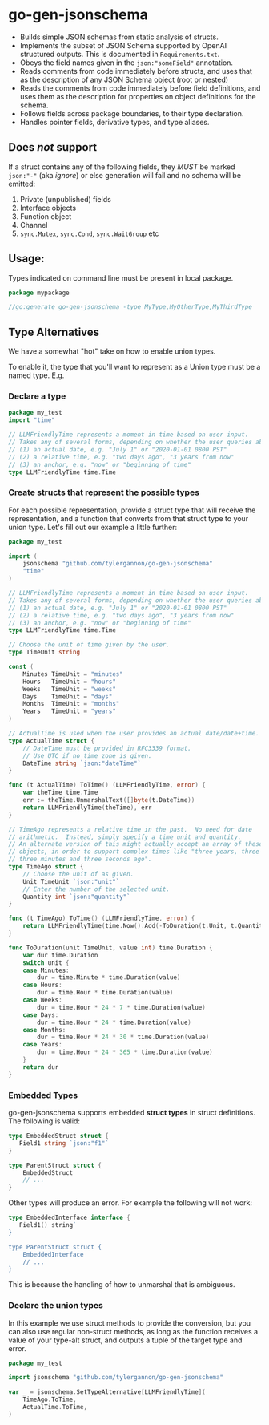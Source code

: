 # go-gen-jsonschema

- Builds simple JSON schemas from static analysis of structs.
- Implements the subset of JSON Schema supported by OpenAI structured outputs.
   This is documented in `Requirements.txt`.
- Obeys the field names given in the `json:"someField"` annotation.
- Reads comments from code immediately before structs, and uses that as the
  description of any JSON Schema object (root or nested)
- Reads the comments from code immediately before field definitions, and uses
  them as the description for properties on object definitions for the schema.
- Follows fields across package boundaries, to their type declaration.
- Handles pointer fields, derivative types, and type aliases.

## Does *not* support

If a struct contains any of the following fields, they *MUST* be marked
`json:"-"` (aka *ignore*) or else generation will fail and no schema will be
emitted:

1. Private (unpublished) fields
2. Interface objects
3. Function object
4. Channel
5. `sync.Mutex`, `sync.Cond`, `sync.WaitGroup` etc

## Usage:

Types indicated on command line must be present in local package.

```go
package mypackage

//go:generate go-gen-jsonschema -type MyType,MyOtherType,MyThirdType
```

## Type Alternatives

We have a somewhat "hot" take on how to enable union types.

To enable it, the type that you'll want to represent as a Union type must be a
named type.  E.g.

### Declare a type

```go
package my_test
import "time"

// LLMFriendlyTime represents a moment in time based on user input.
// Takes any of several forms, depending on whether the user queries about
// (1) an actual date, e.g. "July 1" or "2020-01-01 0800 PST"
// (2) a relative time, e.g. "two days ago", "3 years from now"
// (3) an anchor, e.g. "now" or "beginning of time"
type LLMFriendlyTime time.Time
```

### Create structs that represent the possible types

For each possible representation, provide a struct type that will receive the
representation, and a function that converts from that struct type to your
union type.  Let's fill out our example a little further:

```go
package my_test

import (
	jsonschema "github.com/tylergannon/go-gen-jsonschema"
	"time"
)

// LLMFriendlyTime represents a moment in time based on user input.
// Takes any of several forms, depending on whether the user queries about
// (1) an actual date, e.g. "July 1" or "2020-01-01 0800 PST"
// (2) a relative time, e.g. "two days ago", "3 years from now"
// (3) an anchor, e.g. "now" or "beginning of time"
type LLMFriendlyTime time.Time

// Choose the unit of time given by the user.
type TimeUnit string

const (
	Minutes TimeUnit = "minutes"
	Hours   TimeUnit = "hours"
	Weeks   TimeUnit = "weeks"
	Days    TimeUnit = "days"
	Months  TimeUnit = "months"
	Years   TimeUnit = "years"
)

// ActualTime is used when the user provides an actual date/date+time.
type ActualTime struct {
	// DateTime must be provided in RFC3339 format.
	// Use UTC if no time zone is given.
	DateTime string `json:"dateTime"`
}

func (t ActualTime) ToTime() (LLMFriendlyTime, error) {
	var theTime time.Time
	err := theTime.UnmarshalText([]byte(t.DateTime))
	return LLMFriendlyTime(theTime), err
}

// TimeAgo represents a relative time in the past.  No need for date
// arithmetic.  Instead, simply specify a time unit and quantity.
// An alternate version of this might actually accept an array of these
// objects, in order to support complex times like "three years, three days,
// three minutes and three seconds ago".
type TimeAgo struct {
	// Choose the unit of as given.
	Unit TimeUnit `json:"unit"`
	// Enter the number of the selected unit.
	Quantity int `json:"quantity"`
}

func (t TimeAgo) ToTime() (LLMFriendlyTime, error) {
	return LLMFriendlyTime(time.Now().Add(-ToDuration(t.Unit, t.Quantity))), nil
}

func ToDuration(unit TimeUnit, value int) time.Duration {
	var dur time.Duration
	switch unit {
	case Minutes:
		dur = time.Minute * time.Duration(value)
	case Hours:
		dur = time.Hour * time.Duration(value)
	case Weeks:
		dur = time.Hour * 24 * 7 * time.Duration(value)
	case Days:
		dur = time.Hour * 24 * time.Duration(value)
	case Months:
		dur = time.Hour * 24 * 30 * time.Duration(value)
	case Years:
		dur = time.Hour * 24 * 365 * time.Duration(value)
	}
	return dur
}


```

### Embedded Types

go-gen-jsonschema supports embedded **struct types** in struct definitions.
The following is valid:

```go
type EmbeddedStruct struct {
   Field1 string `json:"f1"`
}

type ParentStruct struct {
    EmbeddedStruct
    // ... 
}
```

Other types will produce an error.  For example the following will not work:

```go
type EmbeddedInterface interface {
   Field1() string`
}

type ParentStruct struct {
    EmbeddedInterface 
    // ... 
}
```

This is because the handling of how to unmarshal that is ambiguous.


### Declare the union types

In this example we use struct methods to provide the conversion, but you can
also use regular non-struct methods, as long as the function receives
a value of your type-alt struct, and outputs a tuple of the target type and
error.

```go
package my_test

import jsonschema "github.com/tylergannon/go-gen-jsonschema"

var _ = jsonschema.SetTypeAlternative[LLMFriendlyTime](
	TimeAgo.ToTime,
	ActualTime.ToTime,
)
```
